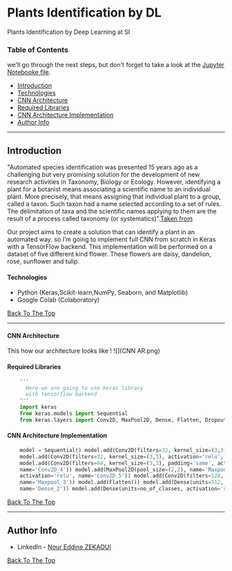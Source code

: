 # Plants Identification by DL
Plants Identification by Deep Learning at SI


### Table of Contents
we'll go through the next steps, but don't forget to take a look at the [Jupyter Notebooke file](https://github.com/zekaouinoureddine/Plants_Identification_DL_SI/blob/main/Plants%20Idenification%20(1).ipynb).

- [Introduction](#introduction)
- [Technologies](#technologies)
- [CNN Architecture](#cnn-architecture)
- [Required Libraries](#required-libraries)
- [CNN Architecture Implementation](#cnn-architecture-implementation)
- [Author Info](#author-info)

---

## Introduction

"Automated species identification was presented 15 years ago as a challenging but very promising solution for the development of new research activities in Taxonomy, Biology or Ecology. However, identifying a plant for a botanist means associating a scientific name to an individual plant. More precisely, that means assigning that individual plant to a group, called a taxon. Such taxon had a name selected according to a set of rules. The delimitation of taxa and the scientific names applying to them are the result of a process called taxonomy (or systematics)".[Taken from](https://hal.archives-ouvertes.fr/hal-01913277/document)

Our project aims to create a solution that can identify a plant in an automated way. so I’m going to implement full CNN from scratch in Keras with a TensorFlow backend. This implementation will be performed on a dataset of five different kind flower. These flowers are daisy, dandelion, rose, sunflower and tulip.

#### Technologies

- Python (Keras,Scikit-learn,NumPy, Seaborn, and Matplotlib)
- Google Colab (Colaboratory)

[Back To The Top](#plants-identification-by-dl)

---

#### CNN Architecture
This how our architecture looks like !
![](CNN AR.png)

#### Required Libraries

```python
    """
      Here we are going to use Keras library 
      with tensorflow backend
    """
    import keras
    from keras.models import Sequential
    from keras.layers import Conv2D, MaxPool2D, Dense, Flatten, Dropout
```
#### CNN Architecture Implementation 

```python
    model = Sequential() model.add(Conv2D(filters=32, kernel_size=(3,3), padding='same', input_shape=X_train.shape[1:], activation='relu', name='Conv2D_1'))    
    model.add(Conv2D(filters=32, kernel_size=(3,3), activation='relu', name='Conv2D_2')) model.add(MaxPool2D(pool_size=(2,2), name='Maxpool_1')) model.add(Dropout(0.25)) 
    model.add(Conv2D(filters=64, kernel_size=(3,3), padding='same', activation='relu', name='Conv2D_3')) model.add(Conv2D(filters=64, kernel_size=(3,3), activation='relu', 
    name='Conv2D_4')) model.add(MaxPool2D(pool_size=(2,2), name='Maxpool_2')) model.add(Dropout(0.25)) model.add(Conv2D(filters=128, kernel_size=(3,3), padding='same', 
    activation='relu', name='Conv2D_5')) model.add(Conv2D(filters=128, kernel_size=(3,3), activation='relu', name='Conv2D_6')) model.add(MaxPool2D(pool_size=(2,2), 
    name='Maxpool_3')) model.add(Flatten()) model.add(Dense(units=512, activation='relu', name='Dense_1')) model.add(Dropout(0.5)) model.add(Dense(units=128, activation='relu', 
    name='Dense_2')) model.add(Dense(units=no_of_classes, activation='softmax', name='Output'))   
```
[Back To The Top](#plants-identification-by-dl)

---

## Author Info

- LinkedIn - [Nour Eddine ZEKAOUI](https://www.linkedin.com/in/nour-eddine-zekaoui-ba43b1177/)

[Back To The Top](#read-me-template)
